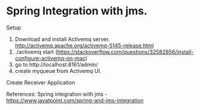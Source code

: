 # Spring Integration with jms.

Setup
1. Download and install Activemq server. http://activemq.apache.org/activemq-5145-release.html
2. ./activemq start (https://stackoverflow.com/questions/32582856/install-configure-activemq-on-mac) 
3. go to http://localhost:8161/admin/
4. create myqueue from Activemq UI.


Create Receiver Application


References:
Spring integration with jms - https://www.javatpoint.com/spring-and-jms-integration

